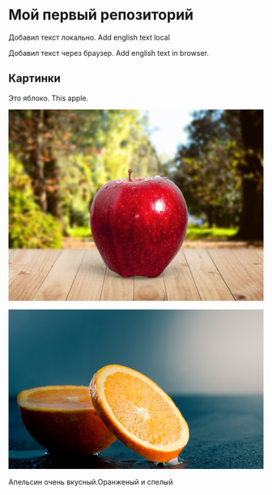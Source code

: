 # Мой первый репозиторий

Добавил текст локально. Add english text local

Добавил текст через браузер. Add english text in browser.

## Картинки
Это яблоко. This apple.

![Это яблоко](apple.jpg)

![Это апельсин](orange.jpg)

Апельсин очень вкусный.Оранженый и спелый